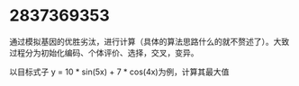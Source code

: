 # 2837369353
通过模拟基因的优胜劣汰，进行计算（具体的算法思路什么的就不赘述了）。大致过程分为初始化编码、个体评价、选择，交叉，变异。

以目标式子 y = 10 * sin(5x) + 7 * cos(4x)为例，计算其最大值
